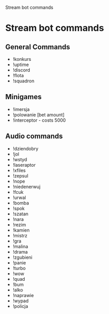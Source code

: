 Stream bot commands

# Stream bot commands

## General Commands
- !konkurs
- !uptime
- !discord
- !flota
- !squadron

## Minigames
- !imersja
- !polowanie [bet amount]
- !interceptor - costs 5000

## Audio commands
- !dziendobry
- !jol
- !wstyd
- !laseraptor
- !xfiles
- !zepsul
- !nope
- !niedenerwuj
- !fcuk
- !urwal
- !bomba
- !spok
- !szatan
- !nara
- !rezim
- !kamien
- !mistrz
- !gra
- !malina
- !drama
- !zgubieni
- !panie
- !turbo
- !wow
- !quad
- !bum
- !alko
- !naprawie
- !wypad
- !policja